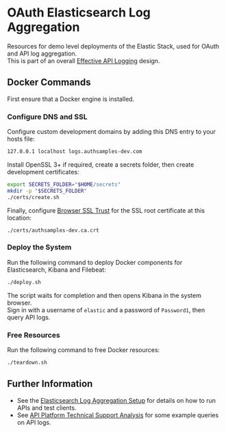 # OAuth Elasticsearch Log Aggregation

Resources for demo level deployments of the Elastic Stack, used for OAuth and API log aggregation.\
This is part of an overall [Effective API Logging](https://github.com/gary-archer/oauth.blog/tree/master/public/posts/effective-api-logging.mdx) design.

## Docker Commands

First ensure that a Docker engine is installed.

### Configure DNS and SSL

Configure custom development domains by adding this DNS entry to your hosts file:

```bash
127.0.0.1 localhost logs.authsamples-dev.com
```

Install OpenSSL 3+ if required, create a secrets folder, then create development certificates:

```bash
export SECRETS_FOLDER="$HOME/secrets"
mkdir -p "$SECRETS_FOLDER"
./certs/create.sh
```

Finally, configure [Browser SSL Trust](https://github.com/gary-archer/oauth.blog/tree/master/public/posts/developer-ssl-setup.mdx#trust-a-root-certificate-in-browsers) for the SSL root certificate at this location:

```text
./certs/authsamples-dev.ca.crt
```

### Deploy the System

Run the following command to deploy Docker components for Elasticsearch, Kibana and Filebeat:

```bash
./deploy.sh
```

The script waits for completion and then opens Kibana in the system browser.\
Sign in with a username of `elastic` and a password of `Password1`, then query API logs.

### Free Resources

Run the following command to free Docker resources:

```bash
./teardown.sh
```

## Further Information

- See the [Elasticsearch Log Aggregation Setup](https://github.com/gary-archer/oauth.blog/tree/master/public/posts/log-aggregation-setup.mdx) for details on how to run APIs and test clients.
- See [API Platform Technical Support Analysis](https://github.com/gary-archer/oauth.blog/tree/master/public/posts/api-technical-support-analysis.mdx) for some example queries on API logs.
